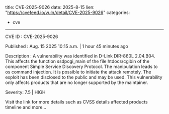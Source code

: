  
title: CVE-2025-9026
date: 2025-8-15
lien: "https://cvefeed.io/vuln/detail/CVE-2025-9026"
categories:
  - cve
---

CVE ID : CVE-2025-9026

Published :  Aug. 15
2025
10:15 a.m. | 1 hour
45 minutes ago

Description : A vulnerability was identified in D-Link DIR-860L 2.04.B04. This affects the function ssdpcgi_main of the file htdocs/cgibin of the component Simple Service Discovery Protocol. The manipulation leads to os command injection. It is possible to initiate the attack remotely. The exploit has been disclosed to the public and may be used. This vulnerability only affects products that are no longer supported by the maintainer.

Severity: 7.5 | HIGH

Visit the link for more details
such as CVSS details
affected products
timeline
and more...

